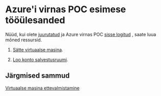 <properties
    pageTitle="Azure'i virnas POC põhitoimingute | Microsoft Azure'i"
    description="Saate teada, kuidas luua ja pakkuda ja seejärel selle pakkumise tellida ja kasutada teenused, luua virtuaalse masina."
    services="azure-stack"
    documentationCenter=""
    authors="ErikjeMS"
    manager="byronr"
    editor=""/>

<tags
    ms.service="azure-stack"
    ms.workload="na"
    ms.tgt_pltfrm="na"
    ms.devlang="na"
    ms.topic="get-started-article"
    ms.date="09/26/2016"
    ms.author="erikje"/>

# <a name="azure-stack-poc-first-tasks"></a>Azure'i virnas POC esimese tööülesanded

Nüüd, kui olete [juurutatud](azure-stack-deploy.md) ja Azure virnas POC [sisse logitud](azure-stack-connect-azure-stack.md) , saate luua mõned ressursid.

1.  [Sätte virtuaalse masina](azure-stack-provision-vm.md).

2.  [Loo konto salvestusruumi](azure-stack-provision-storage-account.md).

## <a name="next-steps"></a>Järgmised sammud

[Virtuaalse masina ettevalmistamine](azure-stack-subscribe-plan-provision-vm.md)
